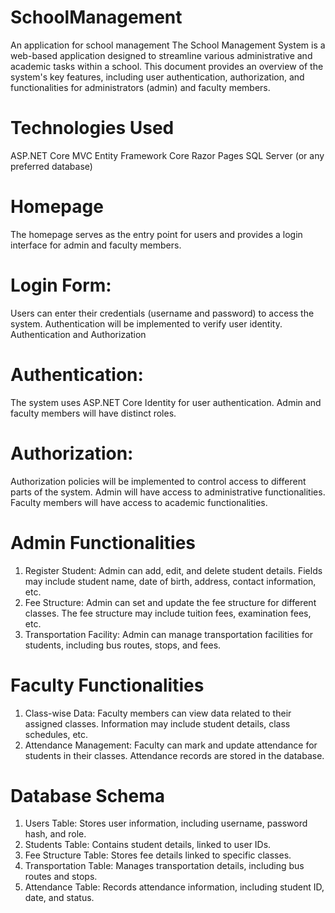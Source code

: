 # SchoolManagement
An application for school management
The School Management System is a web-based application designed to streamline various administrative and academic tasks within a school. This document provides an overview of the system's key features, including user authentication, authorization, and functionalities for administrators (admin) and faculty members.

# Technologies Used
ASP.NET Core MVC
Entity Framework Core
Razor Pages
SQL Server (or any preferred database)

# Homepage
The homepage serves as the entry point for users and provides a login interface for admin and faculty members.

# Login Form:
Users can enter their credentials (username and password) to access the system.
Authentication will be implemented to verify user identity.
Authentication and Authorization

# Authentication:
The system uses ASP.NET Core Identity for user authentication.
Admin and faculty members will have distinct roles.


# Authorization:
Authorization policies will be implemented to control access to different parts of the system.
Admin will have access to administrative functionalities.
Faculty members will have access to academic functionalities.

# Admin Functionalities
1. Register Student:
Admin can add, edit, and delete student details.
Fields may include student name, date of birth, address, contact information, etc.
2. Fee Structure:
Admin can set and update the fee structure for different classes.
The fee structure may include tuition fees, examination fees, etc.
3. Transportation Facility:
Admin can manage transportation facilities for students, including bus routes, stops, and fees.

# Faculty Functionalities
1. Class-wise Data:
Faculty members can view data related to their assigned classes.
Information may include student details, class schedules, etc.
2. Attendance Management:
Faculty can mark and update attendance for students in their classes.
Attendance records are stored in the database.


# Database Schema
1. Users Table:
Stores user information, including username, password hash, and role.
2. Students Table:
Contains student details, linked to user IDs.
3. Fee Structure Table:
Stores fee details linked to specific classes.
4. Transportation Table:
Manages transportation details, including bus routes and stops.
5. Attendance Table:
Records attendance information, including student ID, date, and status.
